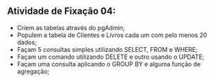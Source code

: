 ## Atividade de Fixação 04:

- Criem as tabelas através do pgAdmin;
- Populem a tabela de Clientes e Livros cada um com pelo menos 20 dados;
- Façam 5 consultas simples utilizando SELECT, FROM e WHERE;
- Façam um comando utilizando DELETE e outro usando o UPDATE;
- Façam uma consulta aplicando o GROUP BY e alguma função de agregação;